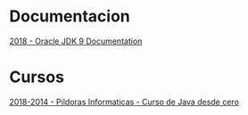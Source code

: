 # Documentacion 
[2018 - Oracle JDK 9 Documentation](https://docs.oracle.com/javase/9/)


# Cursos
[2018-2014 - Pildoras Informaticas - Curso de Java desde cero](https://www.youtube.com/watch?v=coK4jM5wvko&list=PLU8oAlHdN5BktAXdEVCLUYzvDyqRQJ2lk)

